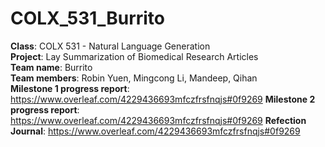 # COLX_531_Burrito

**Class**: COLX 531 - Natural Language Generation  
**Project**: Lay Summarization of Biomedical Research Articles  
**Team name**: Burrito  
**Team members**: Robin Yuen, Mingcong Li, Mandeep, Qihan  
**Milestone 1 progress report**: https://www.overleaf.com/4229436693mfczfrsfnqjs#0f9269
**Milestone 2 progress report**: https://www.overleaf.com/4229436693mfczfrsfnqjs#0f9269
**Refection Journal**: https://www.overleaf.com/4229436693mfczfrsfnqjs#0f9269
